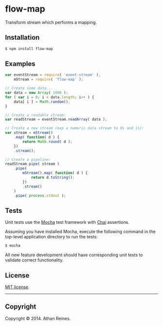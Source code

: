flow-map
========

Transform stream which performs a mapping.


## Installation

``` bash
$ npm install flow-map
```


## Examples

``` javascript
var eventStream = require( 'event-stream' ),
	mStream = require( 'flow-map' );

// Create some data...
var data = new Array( 1000 );
for ( var i = 0; i < data.length; i++ ) {
	data[ i ] = Math.random();
}

// Create a readable stream:
var readStream = eventStream.readArray( data );

// Create a new stream (map a numeric data stream to 0s and 1s):
var stream = mStream()
	.map( function( d ) {
		return Math.round( d );
	})
	.stream();

// Create a pipeline:
readStream.pipe( stream )
	.pipe(
		mStream().map( function( d ) {
			return d.toString();
		})
		.stream()
	)
	.pipe( process.stdout );
```

## Tests

Unit tests use the [Mocha](http://visionmedia.github.io/mocha) test framework with [Chai](http://chaijs.com) assertions.

Assuming you have installed Mocha, execute the following command in the top-level application directory to run the tests:

``` bash
$ mocha
```

All new feature development should have corresponding unit tests to validate correct functionality.


## License

[MIT license](http://opensource.org/licenses/MIT). 


---
## Copyright

Copyright &copy; 2014. Athan Reines.

